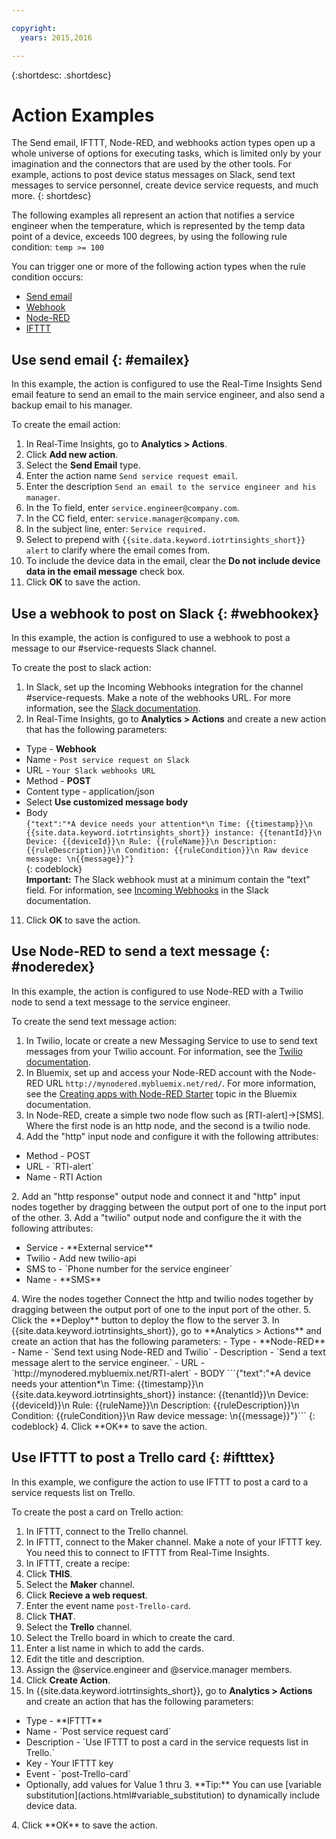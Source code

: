 ```yaml
---

copyright:
  years: 2015,2016

---
```


{:shortdesc: .shortdesc}

# Action Examples

The Send email, IFTTT, Node-RED, and webhooks action types open up a whole universe of options for executing tasks, which is limited only by your imagination and the connectors that are used by the other tools. For example, actions to post device status messages on Slack, send text messages to service personnel, create device service requests, and much more.
{: shortdesc}

The following examples all represent an action that notifies a service engineer when the temperature, which is represented by the temp data point of a device, exceeds 100 degrees, by using the following rule condition:
`temp >= 100`

You can trigger one or more of the following action types when the rule condition occurs:  
 - [Send email](#emailex "Send email")
 - [Webhook](#webhookex "Webhook")
 - [Node-RED](#noderedex "Node-RED")
 - [IFTTT](#iftttex "IFTTT")

## Use send email {: #emailex}
In this example, the action is configured to use the Real-Time Insights Send email feature to send an email to the main service engineer, and also send a backup email to his manager.

To create the email action:
1. In Real-Time Insights, go to **Analytics > Actions**.
2. Click **Add new action**.
3. Select the **Send Email** type.
4. Enter the action name `Send service request email`.
5. Enter the description `Send an email to the service engineer and his manager`.
6. In the To field, enter `service.engineer@company.com`.
7. In the CC field, enter: `service.manager@company.com`.
8. In the subject line, enter: `Service required.`
9. Select to prepend with `{{site.data.keyword.iotrtinsights_short}} alert` to clarify where the email comes from.
10. To include the device data in the email, clear the **Do not include device data in the email message** check box.
11. Click **OK** to save the action.  




## Use a webhook to post on Slack {: #webhookex}

In this example, the action is configured to use a webhook to post a message to our #service-requests Slack channel.

To create the post to slack action:
1. In Slack, set up the Incoming Webhooks integration for the channel #service-requests. Make a note of the webhooks URL. For more information, see the [Slack documentation](https://api.slack.com/incoming-webhooks).
2. In Real-Time Insights, go to **Analytics > Actions** and create a new action that has the following parameters:
 - Type - **Webhook**
 - Name - `Post service request on Slack`
 - URL - `Your Slack webhooks URL`
 - Method - **POST**
 - Content type - application/json
 - Select **Use customized message body**
 - Body  
 ```{"text":"*A device needs your attention*\n Time: {{timestamp}}\n {{site.data.keyword.iotrtinsights_short}} instance: {{tenantId}}\n Device: {{deviceId}}\n Rule: {{ruleName}}\n Description: {{ruleDescription}}\n Condition: {{ruleCondition}}\n Raw device message: \n{{message}}"}```  
 {: codeblock}  
 **Important:** The Slack webhook must at a minimum contain the "text" field. For information, see [Incoming Webhooks](https://api.slack.com/incoming-webhooks "Slack documentation") in the Slack documentation.
11. Click **OK** to save the action.

## Use Node-RED to send a text message {: #noderedex}

In this example, the action is configured to use Node-RED with a Twilio node to send a text message to the service engineer.

To create the send text message action:
1. In Twilio, locate or create a new Messaging Service to use to send text messages from your Twilio account. For information, see the [Twilio documentation](https://www.twilio.com/help).
1. In Bluemix, set up and access your Node-RED account with the Node-RED URL `http://mynodered.mybluemix.net/red/`. For more information, see the [Creating apps with Node-RED Starter](https://www.ng.bluemix.net/docs/starters/Node-RED/nodered.html) topic in the Bluemix documentation.
2. In Node-RED, create a simple two node flow such as [RTI-alert]->[SMS].  
Where the first node is an http node, and the second is a twilio node.
 1. Add the "http" input node and configure it with the following attributes:
  <ul>
  <li>Method - POST</li>
  <li>URL - `RTI-alert`</li>
  <li>Name - RTI Action</li>
  </ul>
  2. Add an "http response" output node and connect it and "http" input nodes together by dragging between the output port of one to the input port of the other.
  3. Add a "twilio" output node and configure the it with the following attributes:
  <ul>
  <li>Service - **External service**</li>
  <li>Twilio - Add new twilio-api</li>
  <li>SMS to - `Phone number for the service engineer`</li>
  <li>Name - **SMS**</li>
  </ul>
  4. Wire the nodes together  
  Connect the http and twilio nodes together by dragging between the output port of one to the input port of the other.
  5. Click the **Deploy** button to deploy the flow to the server
3. In {{site.data.keyword.iotrtinsights_short}}, go to **Analytics > Actions** and create an action that has the following parameters:
 - Type - **Node-RED**
 - Name - `Send text using Node-RED and Twilio`
 - Description - `Send a text message alert to the service engineer.`
 - URL - `http://mynodered.mybluemix.net/RTI-alert`
 - BODY   
 ```{"text":"*A device needs your attention*\n Time: {{timestamp}}\n {{site.data.keyword.iotrtinsights_short}} instance: {{tenantId}}\n Device: {{deviceId}}\n Rule: {{ruleName}}\n Description: {{ruleDescription}}\n Condition: {{ruleCondition}}\n Raw device message: \n{{message}}"}```  
 {: codeblock}
4. Click **OK** to save the action.

## Use IFTTT to post a Trello card {: #iftttex}

In this example, we configure the action to use IFTTT to post a card to a service requests list on Trello.

To create the post a card on Trello action:
1.	In IFTTT, connect to the Trello channel.
2.	In IFTTT, connect to the Maker channel. Make a note of your IFTTT key. You need this to connect to IFTTT from Real-Time Insights.
5.	In IFTTT, create a recipe:
 1. Click **THIS**.
 2. Select the **Maker** channel.  
 2. Click **Recieve a web request**.
 3. Enter the event name `post-Trello-card`.
 4. Click **THAT**.
 5. Select the **Trello** channel.
 6. Select the Trello board in which to create the card.
 7. Enter a list name in which to add the cards.
 8. Edit the title and description.
 9. Assign the @service.engineer and @service.manager members.
 8. Click **Create Action**.   
3. In {{site.data.keyword.iotrtinsights_short}}, go to **Analytics > Actions** and create an action that has the following parameters:
<ul>
<li>Type - **IFTTT**</li>
<li>Name - `Post service request card`</li>
<li>Description - `Use IFTTT to post a card in the service requests list in Trello.`</li>
<li>Key - Your IFTTT key</li>
<li>Event - `post-Trello-card`</li>
<li>Optionally, add values for Value 1 thru 3. **Tip:** You can use [variable substitution](actions.html#variable_substitution) to dynamically include device data.</li>
</ul>
4. Click **OK** to save the action.

